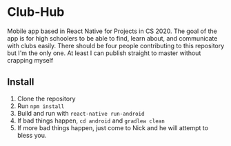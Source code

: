 # Club-Hub
Mobile app based in React Native for Projects in CS 2020.
The goal of the app is for high schoolers to be able to find, learn about, and communicate with clubs easily.
There should be four people contributing to this repository but I'm the only one. At least I can publish straight to master without crapping myself
## Install
1. Clone the repository
2. Run `npm install`
3. Build and run with `react-native run-android`
4. If bad things happen, `cd android` and `gradlew clean`
5. If more bad things happen, just come to Nick and he will attempt to bless you.
